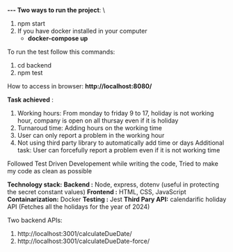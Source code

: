 **--- Two ways to run the project**: \\
1. npm start
2. If you have docker installed in your computer
   - **docker-compose up**

To run the test follow this commands: 
1. cd backend
2. npm test

How to access in browser: **http://localhost:8080/**


**Task achieved** :
1. Working hours: From monday to friday 9 to 17, holiday is not working hour, company is open on all thursay even if it is holiday
2. Turnaroud time: Adding hours on the working time
3. User can only report a problem in the working hour
4. Not using third party library to automatically add time or days
Additional task: User can forcefully report a problem even if it is not working time

Followed Test Driven Developement while writing the code,
Tried to make my code as clean as possible

**Technology stack:**
**Backend :** Node, express, dotenv (useful in protecting the secret constant values)
**Frontend :** HTML, CSS, JavaScript
**Containarization:** Docker
**Testing :** Jest
**Third Pary API:** calendarific holiday API (Fetches all the holidays for the year of 2024)

Two backend APIs:
1. http://localhost:3001/calculateDueDate/
2. http://localhost:3001/calculateDueDate-force/

